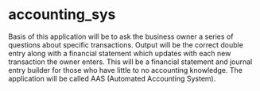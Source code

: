 # accounting_sys
Basis of this application will be to ask the business owner a series of questions about specific transactions.
Output will be the correct double entry along with a financial statement which updates with each new transaction the owner enters.
This will be a financial statement and journal entry builder for those who have little to no accounting knowledge.
The application will be called AAS (Automated Accounting System).
